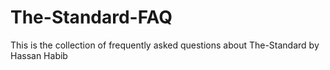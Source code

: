 # The-Standard-FAQ
This is the collection of frequently asked questions about The-Standard by Hassan Habib
